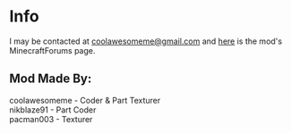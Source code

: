 Info
=============

I may be contacted at coolawesomeme@gmail.com and [here](http://www.minecraftforum.net/topic/1142468-) is the mod's MinecraftForums page.

Mod Made By:
-------------

coolawesomeme - Coder & Part Texturer    
nikblaze91 - Part Coder    
pacman003 - Texturer    